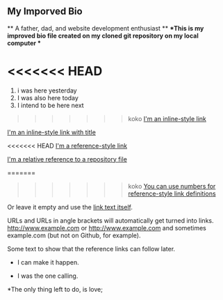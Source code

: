 ## My Imporved Bio

** A father, dad, and website development enthusiast **
__*This is my improved bio file created on my cloned git repository on my local computer *__

<<<<<<< HEAD
=======
   1. i was here yesterday
   2. I was also here today
   3. I intend to be here next
   
>>>>>>> koko
[I'm an inline-style link](https://www.google.com)

[I'm an inline-style link with title](https://www.google.com "Google's Homepage")

<<<<<<< HEAD
[I'm a reference-style link][Arbitrary case-insensitive reference text]

[I'm a relative reference to a repository file](../blob/master/LICENSE)

=======
>>>>>>> koko
[You can use numbers for reference-style link definitions][1]

Or leave it empty and use the [link text itself].

URLs and URLs in angle brackets will automatically get turned into links. 
http://www.example.com or <http://www.example.com> and sometimes 
example.com (but not on Github, for example).

Some text to show that the reference links can follow later.

   + I can make it happen.
   - I was the one calling.
   
*The only thing left to do, is love;

[arbitrary case-insensitive reference text]: https://www.mozilla.org
[1]: http://slashdot.org
[link text itself]: http://www.reddit.com